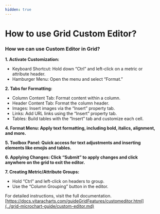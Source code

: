 ```yaml
---
hidden: true
---
```


# How to use Grid Custom Editor?

### How we can use Custom Editor in Grid? <a href="#how-we-can-use-custom-editor-in-grid" id="how-we-can-use-custom-editor-in-grid"></a>

**1. Activate Customization:**

* Keyboard Shortcut: Hold down “Ctrl” and left-click on a metric or attribute header.
* Hamburger Menu: Open the menu and select “Format.”

**2. Tabs for Formatting:**

* Column Content Tab: Format content within a column.
* Header Content Tab: Format the column header.
* Images: Insert images via the “Insert” property tab.
* Links: Add URL links using the “Insert” property tab.
* Tables: Build tables with the “Insert” tab and customize each cell.

**4. Format Menu: Apply text formatting, including bold, italics, alignment, and more.**

**5. Toolbox Panel: Quick access for text adjustments and inserting elements like emojis and tables.**

**6. Applying Changes: Click “Submit” to apply changes and click anywhere on the grid to exit the editor.**

**7. Creating Metric/Attribute Groups:**

* Hold “Ctrl” and left-click on headers to group.
* Use the “Column Grouping” button in the editor.

For detailed instructions, visit the full documentation.[https://docs.vitaracharts.com/guideGridFeatures/customeditor.html](../grid-microchart-guide/custom-editor.md)

